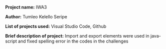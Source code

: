 **Project name:** IWA3

**Author:** Tumleo Kelello Seripe

**List of projects used:** Visual Studio Code, Github 

**Brief description of project:** Import and export elements were used in java-script and fixed spelling error in the codes in the challenges